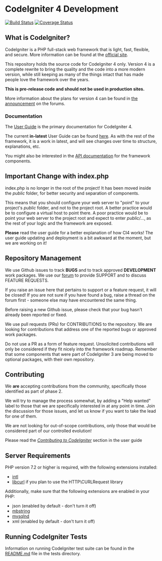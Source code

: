 # CodeIgniter 4 Development

[![Build Status](https://travis-ci.org/codeigniter4/CodeIgniter4.svg?branch=develop)](https://travis-ci.org/codeigniter4/CodeIgniter4)
[![Coverage Status](https://coveralls.io/repos/github/codeigniter4/CodeIgniter4/badge.svg?branch=develop)](https://coveralls.io/github/codeigniter4/CodeIgniter4?branch=develop)
<br>

## What is CodeIgniter?

CodeIgniter is a PHP full-stack web framework that is light, fast, flexible, and secure. 
More information can be found at the [official site](http://codeigniter.com).

This repository holds the source code for CodeIgniter 4 only. 
Version 4 is a complete rewrite to bring the quality and the code into a more modern version, 
while still keeping as many of the things intact that has made people love the framework over the years. 

**This is pre-release code and should not be used in production sites.**

More information about the plans for version 4 can be found in [the announcement](http://forum.codeigniter.com/thread-62615.html) on the forums.

### Documentation

The [User Guide](https://codeigniter4.github.io/userguide/) is the primary documentation for CodeIgniter 4. 

The current **in-latest** User Guide can be found [here](https://codeigniter4.github.io/CodeIgniter4/). 
As with the rest of the framework, it is a work in latest, and will see changes over time to structure, explanations, etc.

You might also be interested in the [API documentation](https://codeigniter4.github.io/api/) for the framework components.

## Important Change with index.php

index.php is no longer in the root of the project! It has been moved inside the *public* folder,
for better security and separation of components.

This means that you should configure your web server to "point" to your project's *public* folder, and
not to the project root. A better practice would be to configure a virtual host to point there. A poor practice would be to point your web server to the project root and expect to enter *public/...*, as the rest of your logic and the
framework are exposed.

**Please** read the user guide for a better explanation of how CI4 works!
The user guide updating and deployment is a bit awkward at the moment, but we are working on it!

## Repository Management

We use Github issues to track **BUGS** and to track approved **DEVELOPMENT** work packages.
We use our [forum](http://forum.codeigniter.com) to provide SUPPORT and to discuss
FEATURE REQUESTS.

If you raise an issue here that pertains to support or a feature request, it will
be closed! If you are not sure if you have found a bug, raise a thread on the forum first -
someone else may have encountered the same thing.

Before raising a new Github issue, please check that your bug hasn't already
been reported or fixed. 

We use pull requests (PRs) for CONTRIBUTIONS to the repository.
We are looking for contributions that address one of the reported bugs or
approved work packages.

Do not use a PR as a form of feature request.
Unsolicited contributions will only be considered if they fit nicely
into the framework roadmap.
Remember that some components that were part of CodeIgniter 3 are being moved
to optional packages, with their own repository.

## Contributing

We **are** accepting contributions from the community, specifically those identified as part of phase 2.

We will try to manage the process somewhat, by adding a "Help wanted" label to those that we are 
specifically interested in at any point in time. Join the discussion for those issues, and let us know 
if you want to take the lead for one of them.

We are not looking for out-of-scope contributions, only those that would be considered part of our controlled evolution!

Please read the [*Contributing to CodeIgniter*](https://github.com/codeigniter4/CodeIgniter4/blob/develop/contributing.md) section in the user guide

## Server Requirements

PHP version 7.2 or higher is required, with the following extensions installed: 


- [intl](http://php.net/manual/en/intl.requirements.php)
- [libcurl](http://php.net/manual/en/curl.requirements.php) if you plan to use the HTTP\CURLRequest library

Additionally, make sure that the following extensions are enabled in your PHP:

- json (enabled by default - don't turn it off)
- [mbstring](http://php.net/manual/en/mbstring.installation.php)
- [mysqlnd](http://php.net/manual/en/mysqlnd.install.php)
- xml (enabled by default - don't turn it off)

## Running CodeIgniter Tests

Information on running CodeIgniter test suite can be found in the [README.md](tests/README.md) file in the tests directory.
